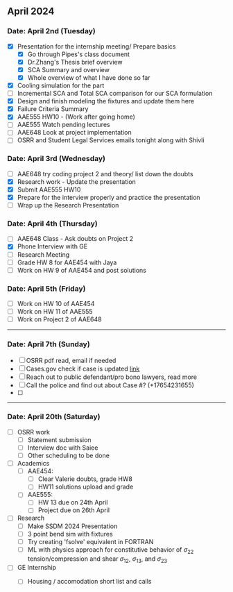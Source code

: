 ## April 2024

### Date: April 2nd (Tuesday)

- [x] Presentation for the internship meeting/ Prepare basics
  - [x] Go through Pipes's class document
  - [x] Dr.Zhang's Thesis brief overview
  - [x] SCA Summary and overview
  - [x] Whole overview of what I have done so far
- [x] Cooling simulation for the part
- [ ] Incremental SCA and Total SCA comparison for our SCA formulation
- [x] Design and finish modeling the fixtures and update them here
- [x] Failure Criteria Summary
- [x] AAE555 HW10 - (Work after going home)
- [ ] AAE555 Watch pending lectures
- [ ] AAE648 Look at project implementation
- [ ] OSRR and Student Legal Services emails tonight along with Shivli

### Date: April 3rd (Wednesday)
- [ ] AAE648 try coding project 2 and theory/ list down the doubts
- [x] Research work -  Update the presentation
- [x] Submit AAE555 HW10
- [x] Prepare for the interview properly and practice the presentation
- [ ] Wrap up the Research Presentation

### Date: April 4th (Thursday)
- [ ] AAE648 Class - Ask doubts on Project 2
- [x] Phone Interview with GE
- [ ] Research Meeting
- [ ] Grade HW 8 for AAE454 with Jaya
- [ ] Work on HW 9 of AAE454 and post solutions

### Date: April 5th (Friday)
- [ ] Work on HW 10 of AAE454
- [ ] Work on HW 11 of AAE555
- [ ] Work on Project 2 of AAE648

___
### Date: April 7th (Sunday)
- [ ] OSRR pdf read, email if needed
- [ ] Cases.gov check if case is updated [link](https://public.courts.in.gov/mycase/#/vw/Search)
- [ ] Reach out to public defendant/pro bono lawyers, read more
- [ ] Call the police and find out about Case #? (+17654231655)
- [ ] 
___
### Date: April 20th (Saturday)
- [ ] OSRR work
  - [ ] Statement submission
  - [ ] Interview doc with Saiee
  - [ ] Other scheduling to be done
- [ ] Academics
  - [ ] AAE454:
    - [ ] Clear Valerie doubts, grade HW8
    - [ ] HW11 solutions upload and grade
  - [ ] AAE555:
    - [ ] HW 13 due on 24th April
    - [ ] Project due on 26th April
- [ ] Research
  - [ ] Make SSDM 2024 Presentation 
  - [ ] 3 point bend sim with fixtures
  - [ ] Try creating 'fsolve' equivalent in FORTRAN
  - [ ] ML with physics approach for constitutive behavior of $\sigma_{22}$ tension/compression and shear $\sigma_{12}$, $\sigma_{13}$, and $\sigma_{23}$ 
- [ ] GE Internship
  - [ ] Housing / accomodation short list and calls

